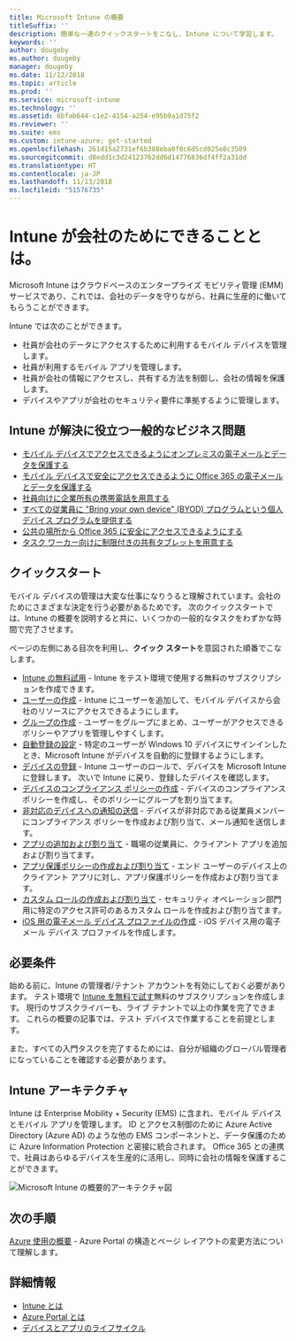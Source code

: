 ```yaml
---
title: Microsoft Intune の概要
titleSuffix: ''
description: 簡単な一連のクイックスタートをこなし、Intune について学習します。
keywords: ''
author: dougeby
ms.author: dougeby
manager: dougeby
ms.date: 11/12/2018
ms.topic: article
ms.prod: ''
ms.service: microsoft-intune
ms.technology: ''
ms.assetid: 6bfab644-c1e2-4154-a254-e95b9a1d75f2
ms.reviewer: ''
ms.suite: ems
ms.custom: intune-azure; get-started
ms.openlocfilehash: 261d15a2731ef6b388eba0f0c6d5cd025e8c3509
ms.sourcegitcommit: d8edd1c3d24123762dd6d14776836df4ff2a31dd
ms.translationtype: HT
ms.contentlocale: ja-JP
ms.lasthandoff: 11/13/2018
ms.locfileid: "51576735"
---
```

# <a name="what-can-intune-do-for-my-company"></a>Intune が会社のためにできることとは。
Microsoft Intune はクラウドベースのエンタープライズ モビリティ管理 (EMM) サービスであり、これでは、会社のデータを守りながら、社員に生産的に働いてもらうことができます。

Intune では次のことができます。

- 社員が会社のデータにアクセスするために利用するモバイル デバイスを管理します。
- 社員が利用するモバイル アプリを管理します。
- 社員が会社の情報にアクセスし、共有する方法を制御し、会社の情報を保護します。
- デバイスやアプリが会社のセキュリティ要件に準拠するように管理します。

## <a name="common-business-problems-that-intune-helps-solve"></a>Intune が解決に役立つ一般的なビジネス問題

* [モバイル デバイスでアクセスできるようにオンプレミスの電子メールとデータを保護する](common-scenarios.md#protecting-your-on-premises-email-and-data-so-it-can-be-safely-accessed-by-mobile-devices)
* [モバイル デバイスで安全にアクセスできるように Office 365 の電子メールとデータを保護する](common-scenarios.md#protecting-your-office-365-email-and-data-so-it-can-be-safely-accessed-by-mobile-devices)
* [社員向けに企業所有の携帯電話を用意する](common-scenarios.md#issue-corporate-owned-phones-to-your-employees)
* [すべての従業員に "Bring your own device" (BYOD) プログラムという個人デバイス プログラムを提供する](common-scenarios.md#offer-a-bring-your-own-device-program-to-all-employees)
* [公共の場所から Office 365 に安全にアクセスできるようにする](common-scenarios.md#enable-your-employees-to-securely-access-office-365-from-an-unmanaged-public-kiosk)
* [タスク ワーカー向けに制限付きの共有タブレットを用意する](common-scenarios.md#issue-limited-use-shared-tablets-to-your-employees)

## <a name="quickstarts"></a>クイックスタート

モバイル デバイスの管理は大変な仕事になりうると理解されています。会社のためにさまざまな決定を行う必要があるためです。 次のクイックスタートでは、Intune の概要を説明すると共に、いくつかの一般的なタスクをわずかな時間で完了させます。

ページの左側にある目次を利用し、**クイック スタート**を意図された順番でこなします。

- [Intune の無料試用](free-trial-sign-up.md) - Intune をテスト環境で使用する無料のサブスクリプションを作成できます。    
- [ユーザーの作成](quickstart-create-user.md) - Intune にユーザーを追加して、モバイル デバイスから会社のリソースにアクセスできるようにします。
- [グループの作成](quickstart-create-group.md) - ユーザーをグループにまとめ、ユーザーがアクセスできるポリシーやアプリを管理しやすくします。
- [自動登録の設定](quickstart-setup-auto-enrollment.md) - 特定のユーザーが Windows 10 デバイスにサインインしたとき、Microsoft Intune がデバイスを自動的に登録するようにします。
- [デバイスの登録](quickstart-enroll-windows-device.md) - Intune ユーザーのロールで、デバイスを Microsoft Intune に登録します。 次いで Intune に戻り、登録したデバイスを確認します。
- [デバイスのコンプライアンス ポリシーの作成](quickstart-set-password-length-android.md) - デバイスのコンプライアンス ポリシーを作成し、そのポリシーにグループを割り当てます。
- [非対応のデバイスへの通知の送信](quickstart-send-notification.md) - デバイスが非対応である従業員メンバーにコンプライアンス ポリシーを作成および割り当て、メール通知を送信します。
- [アプリの追加および割り当て](quickstart-add-assign-app.md) - 職場の従業員に、クライアント アプリを追加および割り当てます。
- [アプリ保護ポリシーの作成および割り当て](quickstart-create-assign-app-policy.md) - エンド ユーザーのデバイス上のクライアント アプリに対し、アプリ保護ポリシーを作成および割り当てます。
- [カスタム ロールの作成および割り当て](quickstart-create-custom-role.md) - セキュリティ オペレーション部門用に特定のアクセス許可のあるカスタム ロールを作成および割り当てます。 
- [iOS 用の電子メール デバイス プロファイルの作成](quickstart-email-profile.md) - iOS デバイス用の電子メール デバイス プロファイルを作成します。

## <a name="prerequisites"></a>必要条件

始める前に、Intune の管理者/テナント アカウントを有効にしておく必要があります。 テスト環境で [Intune を無料で試す](free-trial-sign-up.md)無料のサブスクリプションを作成します。 現行のサブスクライバーも、ライブ テナントで以上の作業を完了できます。 これらの概要の記事では、テスト デバイスで作業することを前提とします。

また、すべての入門タスクを完了するためには、自分が組織のグローバル管理者になっていることを確認する必要があります。

## <a name="intune-architecture"></a>Intune アーキテクチャ

Intune は Enterprise Mobility + Security (EMS) に含まれ、モバイル デバイスとモバイル アプリを管理します。 ID とアクセス制御のために Azure Active Directory (Azure AD) のような他の EMS コンポーネントと、データ保護のために Azure Information Protection と密接に統合されます。 Office 365 との連携で、社員はあらゆるデバイスを生産的に活用し、同時に会社の情報を保護することができます。

![Microsoft Intune の概要的アーキテクチャ図](/intune/media/intunearchitecture.svg)

## <a name="next-steps"></a>次の手順

[Azure 使用の概要](get-started-azure.md) - Azure Portal の構造とページ レイアウトの変更方法について理解します。

## <a name="learn-more"></a>詳細情報

* [Intune とは](introduction-intune.md)
* [Azure Portal とは](what-is-intune.md)
* [デバイスとアプリのライフサイクル](introduction-device-app-lifecycles.md)